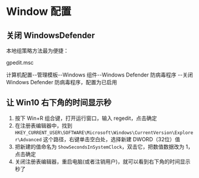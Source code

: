 # Window 配置

## 关闭 WindowsDefender

本地组策略方法最为便捷：

gpedit.msc

计算机配置--管理模板--Windows 组件--Windows Defender 防病毒程序
--关闭 Windows Defender 防病毒程序，配置为已启用

## 让 Win10 右下角的时间显示秒

1. 按下 Win+R 组合键，打开运行窗口，输入 regedit，点击确定
1. 在注册表编辑器中，找到 `HKEY_CURRENT_USER\SOFTWARE\Microsoft\Windows\CurrentVersion\Explorer\Advanced` 这个路径，右键单击空白处，选择新建 DWORD（32位）值
1. 把新建的值命名为 `ShowSecondsInSystemClock`，双击它，把数值数据改为 1，点击确定
1. 关闭注册表编辑器，重启电脑(或者注销用户)，就可以看到右下角的时间显示秒了
